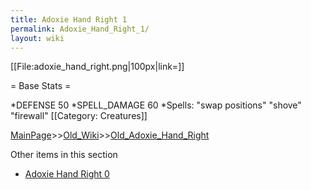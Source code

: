 ```yaml
---
title: Adoxie Hand Right 1
permalink: Adoxie_Hand_Right_1/
layout: wiki
---
```

[[File:adoxie_hand_right.png|100px|link=]]

= Base Stats =

*DEFENSE 50 
*SPELL_DAMAGE 60
*Spells:  &quot;swap positions&quot; &quot;shove&quot; &quot;firewall&quot; 
[[Category: Creatures]]

[MainPage](/keeperrl_wiki/ "wikilink")>>[Old_Wiki](/keeperrl_wiki/Old_Wiki "wikilink")>>[Old_Adoxie_Hand_Right](/keeperrl_wiki/Old_Adoxie_Hand_Right "wikilink")

Other items in this section
-    [Adoxie Hand Right 0](/keeperrl_wiki/Adoxie_Hand_Right_0 "wikilink")
